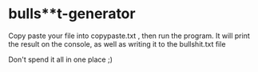 
# bulls**t-generator

Copy paste your file into copypaste.txt , then run the program. It will print the result on the console, as well as writing it to the bullshit.txt file

Don't spend it all in one place ;)
